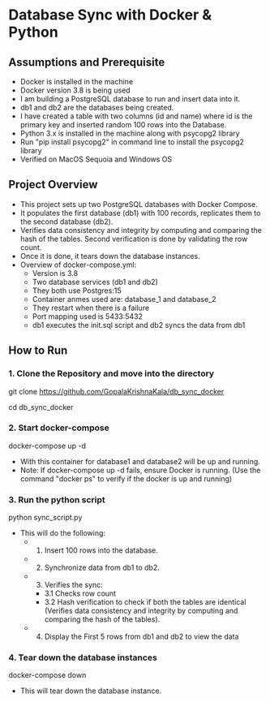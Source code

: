 # Database Sync with Docker & Python

## Assumptions and Prerequisite
- Docker is installed in the machine
- Docker version 3.8 is being used
- I am building a PostgreSQL database to run and insert data into it. 
- db1 and db2 are the databases being created.
- I have created a table with two columns (id and name) where id is the primary key and inserted random 100 rows into the Database.
- Python 3.x is installed in the machine along with psycopg2 library
- Run "pip install psycopg2" in command line to install the psycopg2 library
- Verified on MacOS Sequoia and Windows OS

## Project Overview
- This project sets up two PostgreSQL databases with Docker Compose.
- It populates the first database (db1) with 100 records, replicates them to the second database (db2).
- Verifies data consistency and integrity by computing and comparing the hash of the tables. Second verification is done by validating the row count.
- Once it is done, it tears down the database instances.
- Overview of docker-compose.yml:
	- Version is 3.8
	- Two database services (db1 and db2)
	- They both use Postgres:15
	- Container anmes used are: database_1 and database_2
	- They restart when there is a failure
	- Port mapping used is 5433:5432
	- db1 executes the init.sql script and db2 syncs the data from db1

## How to Run

### 1️. Clone the Repository and move into the directory

git clone https://github.com/GopalaKrishnaKala/db_sync_docker

cd db_sync_docker

### 2. Start docker-compose
docker-compose up -d
- With this container for database1 and database2 will be up and running.
- Note: If docker-compose up -d fails, ensure Docker is running. (Use the command "docker ps" to verify if the docker is up and running)

### 3. Run the python script
python sync_script.py
- This will do the following:
	- 1. Insert 100 rows into the database.
	- 2. Synchronize data from db1 to db2.
	- 3. Verifies the sync:
		- 3.1 Checks row count
		- 3.2 Hash verification to check if both the tables are identical (Verifies data consistency and integrity by computing and comparing the hash of the tables).
	- 4. Display the First 5 rows from db1 and db2 to view the data

### 4. Tear down the database instances
docker-compose down
- This will tear down the database instance.